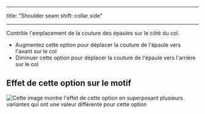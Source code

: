 - - -
title: "Shoulder seam shift: collar side"
- - -

Contrôle l'emplacement de la couture des épaules sur le côté du col.

- Augmentez cette option pour déplacer la couture de l'épaule vers l'avant sur le col
- Diminuer cette option pour déplacer la couture de l'épaule vers l'arrière sur le col

## Effet de cette option sur le motif

![Cette image montre l'effet de cette option en superposant plusieurs variantes qui ont une valeur différente pour cette option](sven_s3collar_sample.svg "Effect of this option on the pattern")
